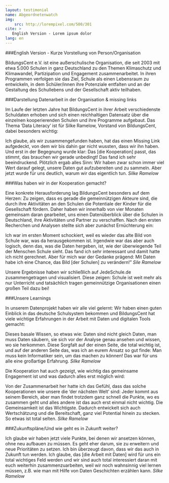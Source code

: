 ```yaml
---
layout: testimonial
name: Abgeordnetenwatch
img: 
    src: http://lorempixel.com/500/301
cite: > 
   English Version - Lorem ipsum dolor
lang: en
---
```

###English Version - Kurze Vorstellung von Person/Organisation

BildungsCent e.V. ist eine außerschulische Organisation, die seit 2003 mit etwa 5.000 Schulen in ganz Deutschland zu den Themen Klimaschutz und Klimawandel, Partizipation und Engagement zusammenarbeitet. In ihren Programmen verfolgen sie das Ziel, Schule als einen Lebensraum zu entwickeln, in dem Schüler/innen ihre Potenziale entfalten und an der Gestaltung des Schullebens und der Gesellschaft aktiv teilhaben.

###Darstellung Datenarbeit in der Organisation & missing links 

Im Laufe der letzten Jahre hat BildungsCent in ihrer Arbeit verschiedenste Schuldaten erhoben und sich einen reichhaltigen Datensatz über die einzelnen kooperierenden Schulen und ihre Programme aufgebaut. Das Thema ‘Data Literacy’ ist für Silke Ramelow, Vorstand von BildungsCent, dabei besonders wichtig: 

<p class="speech-bubble">
    Ich glaube, als wir zusammengefunden haben, hat das einen Missing Link aufgedeckt, von dem wir bis dahin gar nicht wussten, dass wir ihn haben. Und erst in der Begegnung wurde klar: Das [die Kooperation] passt, das stimmt, das brauchen wir gerade unbedingt! Das fand ich sehr beeindruckend. Plötzlich ergab alles Sinn: Wir haben zwar schon immer viel Wert darauf gelegt, unsere Daten gut aufzubereiten und zu sammeln. Aber jetzt wurde für uns deutlich, warum wir das eigentlich tun.
    <cite>Silke Ramelow</cite>
</p>

###Was haben wir in der Kooperation gemacht?

Eine konkrete Herausforderung lag BildungsCent besonders auf dem Herzen: Zu zeigen, dass es gerade die gemeinnützigen Akteure sind, die durch ihre Aktivitäten an den Schulen die Potentiale der Kinder für die Gesellschaft fördern. Daher haben wir innerhalb von vier Monaten gemeinsam daran gearbeitet, uns einen Datenüberblick über die Schulen in Deutschland, ihre Aktivitäten und Partner zu verschaffen. Nach den ersten Recherchen und Analysen stellte sich aber zunächst Ernüchterung ein:

<p class="speech-bubble">
    Ich war im ersten Moment schockiert, weil es wieder das alte Bild von Schule war, was da herausgekommen ist. Irgendwie war das aber auch logisch, denn das, was die Daten hergeben, ist, wie der überwiegende Teil der Menschen Schule sieht. Das fand ich sehr interessant und damit hatte ich nicht gerechnet. Aber für mich war der Gedanke prägend: Mit Daten habe ich eine Chance, das Bild [der Schulen] zu verändern!”
    <cite>Sile Ramelow</cite>

Unsere Ergebnisse haben wir schließlich auf JedeSchule.de zusammengetragen und visualisiert. Diese zeigen: Schule ist weit mehr als nur Unterricht und tatsächlich tragen gemeinnützige Organisationen einen großen Teil dazu bei!

###Unsere Learnings

In unserem Datenprojekt haben wir alle viel gelernt: Wir haben einen guten Einblick in das deutsche Schulsystem bekommen und BildungsCent hat viele wichtige Erfahrungen in der Arbeit mit Daten und digitalen Tools gemacht:

<p class="speech-bubble">
    Dieses basale Wissen, so etwas wie: Daten sind nicht gleich Daten, man muss Daten säubern, sie sich vor der Analyse genau ansehen und wissen, wo sie herkommen. Diese Sorgfalt auf der einen Seite, die total wichtig ist, und auf der anderen Seite das, was ich an eurem Ansatz so gut finde: Man muss kein Informatiker sein, um das machen zu können! Das war für uns alle eine großartige Erfahrung.
    <cite>Silke Ramelow</cite>
</p>

Die Kooperation hat auch gezeigt, wie wichtig das gemeinsame Engagement ist und was dadurch alles erst möglich wird:

<p class="speech-bubble">
    Von der Zusammenarbeit her hatte ich das Gefühl, dass das solche Kooperationen wie unsere die ‘der nächsten Welt’ sind: Jeder kommt aus seinem Bereich, aber man findet trotzdem ganz schnell die Punkte, wo es zusammen geht und alles andere ist das auch erst einmal nicht wichtig. Die Gemeinsamkeit ist das Wichtigste. Dadurch entwickelt sich auch Wertschätzung und die Bereitschaft, ganz viel Potential hinein zu stecken. So etwas ist total selten.
    <cite>Silke Ramelow</cite>
</p>

###Zukunftspläne/Und wie geht es in Zukunft weiter?

<p class="speech-bubble">
    Ich glaube wir haben jetzt viele Punkte, bei denen wir ansetzen können, ohne neu aufbauen zu müssen. Es geht eher darum, sie zu erweitern und neue Prioritäten zu setzen. Ich bin überzeugt davon, dass wir das auch in Zukunft tun werden. Ich glaube, das [die Arbeit mit Daten] wird für uns ein total wichtiges Feld werden und wir sind auch total interessiert daran mit euch weiterhin zusammenzuarbeiten, weil wir noch wahnsinnig viel lernen müssen, z.B. wie man mit Hilfe von Daten Geschichten erzählen kann.
    <cite>Silke Ramelow</cite>
</p>
